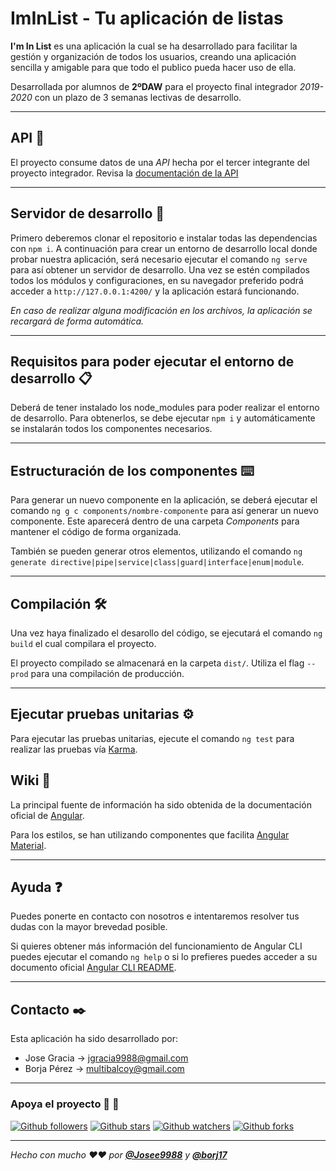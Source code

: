 # **ImInList** - Tu aplicación de listas

**I'm In List** es una aplicación la cual se ha desarrollado para facilitar la gestión y organización de todos los usuarios, creando una aplicación sencilla y amigable para que todo el publico pueda hacer uso de ella.

Desarrollada por alumnos de **2ºDAW** para el proyecto final integrador *2019-2020* con un plazo de 3 semanas lectivas de desarrollo.

---

## **API** 🔩

El proyecto consume datos de una *API* hecha por el tercer integrante del proyecto integrador. Revisa la [documentación de la API](https://github.com/Josee9988/Im-In-List-backend)

---

## **Servidor de desarrollo** 🚀

Primero deberemos clonar el repositorio e instalar todas las dependencias con `npm i`. A continuación para crear un entorno de desarrollo local donde probar nuestra aplicación, será necesario ejecutar el comando `ng serve` para así obtener un servidor de desarrollo. Una vez se estén compilados todos los módulos y configuraciones, en su navegador preferido podrá acceder a `http://127.0.0.1:4200/` y la aplicación estará funcionando.

*En caso de realizar alguna modificación en los archivos, la aplicación se recargará de forma automática.*

---

## **Requisitos para poder ejecutar el entorno de desarrollo** 📋

Deberá de tener instalado los node_modules para poder realizar el entorno de desarrollo. Para obtenerlos, se debe ejecutar `npm i` y automáticamente se instalarán todos los componentes necesarios.

---

## **Estructuración de los componentes** ⌨️

Para generar un nuevo componente en la aplicación, se deberá ejecutar el comando `ng g c components/nombre-componente` para así generar un nuevo componente. Este aparecerá dentro de una carpeta *Components* para mantener el código de forma organizada.

También se pueden generar otros elementos, utilizando el comando `ng generate directive|pipe|service|class|guard|interface|enum|module`.

---

## **Compilación** 🛠️

Una vez haya finalizado el desarollo del código, se ejecutará el comando `ng build` el cual compilara el proyecto.

El proyecto compilado se almacenará en la carpeta `dist/`. Utiliza el flag `--prod` para una compilación de producción.

---

## **Ejecutar pruebas unitarias** ⚙️

Para ejecutar las pruebas unitarias, ejecute el comando `ng test` para realizar las pruebas vía [Karma](https://karma-runner.github.io).

## **Wiki** 📖

La principal fuente de información ha sido obtenida de la documentación oficial de [Angular](https://angular.io/docs).

Para los estilos, se han utilizando componentes que facilita [Angular Material](https://material.angular.io/components/categories).

---

## **Ayuda** ❓

Puedes ponerte en contacto con nosotros e intentaremos resolver tus dudas con la mayor brevedad posible.

Si quieres obtener más información del funcionamiento de Angular CLI puedes ejecutar el comando `ng help` o si lo prefieres puedes acceder a su documento oficial [Angular CLI README](https://github.com/angular/angular-cli/blob/master/README.md).

---

## **Contacto** ✒️

Esta aplicación ha sido desarrollado por:

- Jose Gracia → <jgracia9988@gmail.com>
- Borja Pérez → <multibalcoy@gmail.com>

---

### **Apoya el proyecto** 🥰 🎉

[![Github followers](https://img.shields.io/github/followers/Josee9988.svg?style=social)](Followers)
[![Github stars](https://img.shields.io/github/stars/Josee9988/Im-In-List-FrontEnd.svg?style=social)](Stargazers)
[![Github watchers](https://img.shields.io/github/watchers/Josee9988/Im-In-List-FrontEnd.svg?style=social)](Watchers)
[![Github forks](https://img.shields.io/github/forks/Josee9988/Im-In-List-FrontEnd.svg?style=social)](Forks)

---

*Hecho con mucho ❤️❤️ por **[@Josee9988](https://github.com/Josee9988)** y **[@borj17](https://github.com/borj17)***
